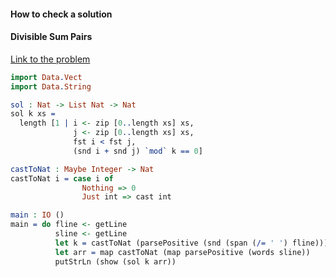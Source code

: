 #### How to check a solution

#### Divisible Sum Pairs

[Link to the problem](https://www.hackerrank.com/challenges/divisible-sum-pairs/problem)

```idris
import Data.Vect
import Data.String

sol : Nat -> List Nat -> Nat
sol k xs =
  length [1 | i <- zip [0..length xs] xs,
              j <- zip [0..length xs] xs,
              fst i < fst j,
              (snd i + snd j) `mod` k == 0]

castToNat : Maybe Integer -> Nat
castToNat i = case i of
                Nothing => 0
                Just int => cast int

main : IO ()
main = do fline <- getLine
          sline <- getLine
          let k = castToNat (parsePositive (snd (span (/= ' ') fline)))
          let arr = map castToNat (map parsePositive (words sline))
          putStrLn (show (sol k arr))
```
